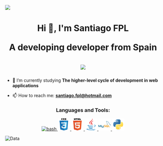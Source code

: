 <img src="https://www.canva.com/design/DAF-i0iPnpg/4tfkcOZ4zWTPt_1Vo0smHg/view?utm_content=DAF-i0iPnpg&utm_campaign=designshare&utm_medium=link&utm_source=publishsharelink&mode=preview"></img>


<h1 align="center">
  <p>Hi 👋, I'm Santiago FPL</p>
  <p>A developing developer from Spain</p>
  <img src="https://media.giphy.com/media/v1.Y2lkPTc5MGI3NjExaXozd2h0ZzN0dTd4OXM4d29yODlzNXdxYjJieWwxZHpjZWY5ZmgyaSZlcD12MV9pbnRlcm5hbF9naWZfYnlfaWQmY3Q9Zw/W6RCG0sReNHbR7HNfM/giphy.gif"></img>
</h1>


- 🌱 I’m currently studying **The higher-level cycle of development in web applications**

- 📫 How to reach me: **santiago.fpl@hotmail.com**
<h3 align="center">Languages and Tools:</h3>
<p align="center"> <a href="https://www.gnu.org/software/bash/" target="_blank" rel="noreferrer"> <img src="https://www.vectorlogo.zone/logos/gnu_bash/gnu_bash-icon.svg" alt="bash" width="40" height="40"/> </a> <a href="https://www.w3schools.com/css/" target="_blank" rel="noreferrer"> <img src="https://raw.githubusercontent.com/devicons/devicon/master/icons/css3/css3-original-wordmark.svg" alt="css3" width="40" height="40"/> </a> <a href="https://www.w3.org/html/" target="_blank" rel="noreferrer"> <img src="https://raw.githubusercontent.com/devicons/devicon/master/icons/html5/html5-original-wordmark.svg" alt="html5" width="40" height="40"/> </a> <a href="https://www.java.com" target="_blank" rel="noreferrer"> <img src="https://raw.githubusercontent.com/devicons/devicon/master/icons/java/java-original.svg" alt="java" width="40" height="40"/> </a> <a href="https://www.mysql.com/" target="_blank" rel="noreferrer"> <img src="https://raw.githubusercontent.com/devicons/devicon/master/icons/mysql/mysql-original-wordmark.svg" alt="mysql" width="40" height="40"/> </a> <a href="https://www.python.org" target="_blank" rel="noreferrer"> <img src="https://raw.githubusercontent.com/devicons/devicon/master/icons/python/python-original.svg" alt="python" width="40" height="40"/> </a> </p>

<img src="https://github-readme-stats.vercel.app/api/pin/?username=santiago-fpl&repo=github-readme-stats&cache_seconds=86400&theme=github_dark" alt="Data"></img>

